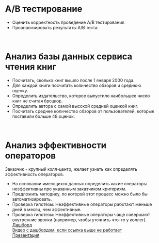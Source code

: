 # A/B тестирование
* Оценить корректность проведение A/B тестирования.
* Проанализировать результаты A/B теста.
<br>

# Анализ базы данных сервиса чтения книг
* Посчитать, сколько книг вышло после 1 января 2000 года.
* Для каждой книги посчитать количество обзоров и среднюю оценку.
* Определить издательство, которое выпустило наибольшее число книг не считая брошюр.
* Определить автора с самой высокой средней оценкой книг.
* Посчитать среднее количество обзоров от пользователей, которые поставили больше 48 оценок.
<br>

# Анализ эффективности операторов
Заказчик - крупный колл-центр, желает узнать как определять эффективность операторов.
* На основании имеющихся данных определить какие операторы неэффективны про указанным заказчиком критериям.
* Предложить методику, по которой этот процесс можно было бы автоматизировать.
* Проверка гипотезы: Неэффективные операторы работают меньше дней в месяц, чем эффективные.
* Проверка гипотезы: Неэффективные операторы чаще совершают внутренние звонки (например, чтобы уточнить что-то у коллег).\
[Дашборд](https://public.tableau.com/app/profile/arseniy4456/viz/_16984828165280/Dashboard1)\
[Видео с дашбордом, если ссылка выше не работает](https://disk.yandex.ru/i/6mqUb0U7ocPc8w)\
[Презентация](https://disk.yandex.ru/i/VfQ6awwtUTtfMg)
